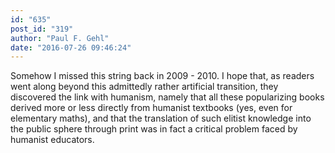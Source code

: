 ```yaml
---
id: "635"
post_id: "319"
author: "Paul F. Gehl"
date: "2016-07-26 09:46:24"
---
```

Somehow I missed this string back in 2009 - 2010. I hope that, as readers went along beyond this admittedly rather artificial transition, they discovered the link with humanism, namely that all these popularizing books derived more or less directly from humanist textbooks (yes, even for elementary maths), and that the translation of such elitist knowledge into the public sphere through print was in fact a critical problem faced by humanist educators.
